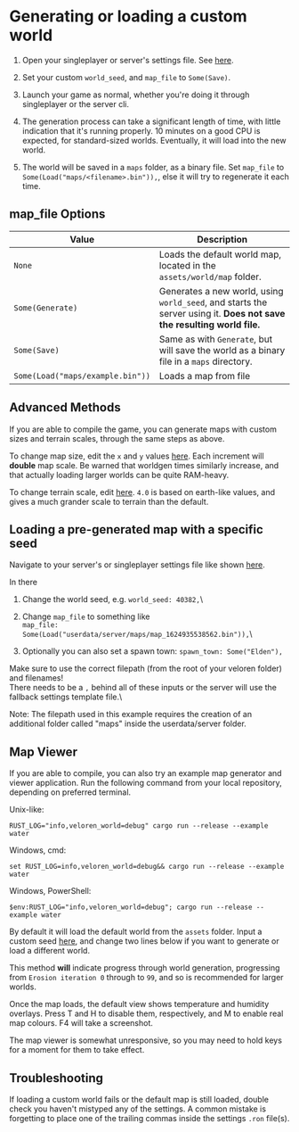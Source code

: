# Generating or loading a custom world

1. Open your singleplayer or server's settings file. See [here](userdata-folder-structure.md).

2. Set your custom `world_seed`, and `map_file` to `Some(Save)`.

3. Launch your game as normal, whether you're doing it through singleplayer or the server cli.

4. The generation process can take a significant length of time, with little indication that it's running properly. 10 minutes on a good CPU is expected, for standard-sized worlds. Eventually, it will load into the new world.

5. The world will be saved in a `maps` folder, as a binary file. Set `map_file` to `Some(Load("maps/<filename>.bin")),`, else it will try to regenerate it each time.

## map\_file Options

| Value                            | Description                                                                                                            |
| -------------------------------- | ---------------------------------------------------------------------------------------------------------------------- |
| `None`                           | Loads the default world map, located in the `assets/world/map` folder.                                                 |
| `Some(Generate)`                 | Generates a new world, using `world_seed`, and starts the server using it. **Does not save the resulting world file.** |
| `Some(Save)`                     | Same as with `Generate`, but will save the world as a binary file in a `maps` directory.                               |
| `Some(Load("maps/example.bin"))` | Loads a map from file                                                                                                  |

## Advanced Methods

If you are able to compile the game, you can generate maps with custom sizes and terrain scales, through the same steps as above.

To change map size, edit the `x` and `y` values [here](https://gitlab.com/veloren/veloren/-/blob/34c3bab6ad5046b059f824b94118cbe657f6c286/world/src/sim/mod.rs#L68). Each increment will **double** map scale. Be warned that worldgen times similarly increase, and that actually loading larger worlds can be quite RAM-heavy.

To change terrain scale, edit [here](https://gitlab.com/veloren/veloren/-/blob/34c3bab6ad5046b059f824b94118cbe657f6c286/world/src/sim/mod.rs#L455). `4.0` is based on earth-like values, and gives a much grander scale to terrain than the default.

## Loading a pre-generated map with a specific seed

Navigate to your server's or singleplayer settings file like shown [here](userdata-folder-structure.md).

In there 
1. Change the world seed, e.g. `world_seed: 40382,`\

2. Change `map_file` to something like\
`map_file: Some(Load("userdata/server/maps/map_1624935538562.bin")),`\

3. Optionally you can also set a spawn town: `spawn_town: Some("Elden"),`

Make sure to use the correct filepath (from the root of your veloren folder) and filenames!\
There needs to be a `,` behind all of these inputs or the server will use the fallback settings template file.\

Note: The filepath used in this example requires the creation of an additional folder called "maps" inside the userdata/server folder.

## Map Viewer

If you are able to compile, you can also try an example map generator and viewer application. Run the following command from your local repository, depending on preferred terminal.

Unix-like:

`RUST_LOG="info,veloren_world=debug" cargo run --release --example water`

Windows, cmd:

`set RUST_LOG=info,veloren_world=debug&& cargo run --release --example water`

Windows, PowerShell:

`$env:RUST_LOG="info,veloren_world=debug"; cargo run --release --example water`

By default it will load the default world from the `assets` folder. Input a custom seed [here](https://gitlab.com/veloren/veloren/-/blob/34c3bab6ad5046b059f824b94118cbe657f6c286/world/examples/water.rs#L42), and change two lines below if you want to generate or load a different world.

This method **will** indicate progress through world generation, progressing from `Erosion iteration 0` through to `99`, and so is recommended for larger worlds.

Once the map loads, the default view shows temperature and humidity overlays. Press T and H to disable them, respectively, and M to enable real map colours. F4 will take a screenshot.

The map viewer is somewhat unresponsive, so you may need to hold keys for a moment for them to take effect.

## Troubleshooting

If loading a custom world fails or the default map is still loaded, double check you haven't mistyped any of the settings. A common mistake is forgetting to place one of the trailing commas inside the settings `.ron` file(s).
